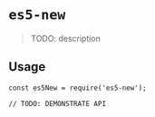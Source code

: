# `es5-new`

> TODO: description

## Usage

```
const es5New = require('es5-new');

// TODO: DEMONSTRATE API
```
